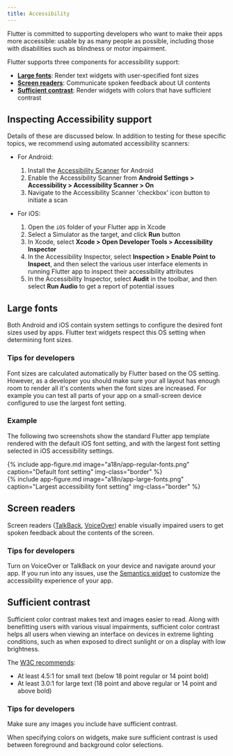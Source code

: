 ```yaml
---
title: Accessibility
---
```


Flutter is committed to supporting developers who want to make their apps more
accessible: usable by as many people as possible, including those with
disabilities such as blindness or motor impairment.

Flutter supports three components for accessibility support:

* **[Large fonts](#large-fonts)**: Render text widgets with user-specified font
  sizes
* **[Screen readers](#screen-readers)**: Communicate spoken feedback about UI
  contents
* **[Sufficient contrast](#sufficient-contrast)**: Render widgets with colors
  that have sufficient contrast

## Inspecting Accessibility support

Details of these are discussed below. In addition to testing for these
specific topics, we recommend using automated accessibility scanners:

  * For Android:
    1. Install the [Accessibility Scanner][] for Android
    1. Enable the Accessibility Scanner from **Android Settings > Accessibility >
       Accessibility Scanner > On**
    1. Navigate to the Accessibility Scanner 'checkbox' icon button to initiate a
       scan

  * For iOS:
    1. Open the `iOS` folder of your Flutter app in Xcode
    1. Select a Simulator as the target, and click **Run** button
    1. In Xcode, select **Xcode > Open Developer Tools > Accessibility Inspector**
    1. In the Accessibility Inspector, select **Inspection > Enable Point to
       Inspect**, and then select the various user interface elements in running
       Flutter app to inspect their accessibility attributes
    1. In the Accessibility Inspector, select **Audit** in the toolbar, and then
       select **Run Audio** to get a report of potential issues

## Large fonts

Both Android and iOS contain system settings to configure the desired font
sizes used by apps. Flutter text widgets respect this OS setting when
determining font sizes.

### Tips for developers

Font sizes are calculated automatically by Flutter based on the OS setting.
However, as a developer you should make sure your all layout has enough room to
render all it's contents when the font sizes are increased. For example you can
test all parts of your app on a small-screen device configured to use the
largest font setting.

### Example

The following two screenshots show the standard Flutter app template rendered
with the default iOS font setting, and with the largest font setting selected in
iOS accessibility settings.

<div class="row">
  <div class="col-md-6">
    {% include app-figure.md image="a18n/app-regular-fonts.png" caption="Default font setting" img-class="border" %}
  </div>
  <div class="col-md-6">
    {% include app-figure.md image="a18n/app-large-fonts.png" caption="Largest accessibility font setting" img-class="border" %}
  </div>
</div>

## Screen readers

Screen readers ([TalkBack][], [VoiceOver][]) enable visually
impaired users to get spoken feedback about the contents of the screen.

### Tips for developers

Turn on VoiceOver or TalkBack on your device and navigate around your app. If
you run into any issues, use the [Semantics widget][] to customize the
accessibility experience of your app.

## Sufficient contrast

Sufficient color contrast makes text and images easier to read. Along with
benefitting users with various visual impairments, sufficient color contrast
helps all users when viewing an interface on devices in extreme lighting
conditions, such as when exposed to direct sunlight or on a display with low
brightness.

The [W3C recommends][]:

* At least 4.5:1 for small text (below 18 point regular or 14 point bold)
* At least 3.0:1 for large text (18 point and above regular or 14 point and
  above bold)

### Tips for developers

Make sure any images you include have sufficient contrast.

When specifying colors on widgets, make sure sufficient contrast is used between
foreground and background color selections.

[Accessibility Scanner]: https://play.google.com/store/apps/details?id=com.google.android.apps.accessibility.auditor&hl=en
[Semantics widget]: https://docs.flutter.io/flutter/widgets/Semantics-class.html
[TalkBack]: https://support.google.com/accessibility/android/answer/6283677?hl=en
[W3C recommends]: https://www.w3.org/TR/UNDERSTANDING-WCAG20/visual-audio-contrast-contrast.html
[VoiceOver]: https://www.apple.com/lae/accessibility/iphone/vision/
